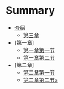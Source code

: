# Summary

* [介绍](README.md)
   * [第三章](di_san_zhang.md)
* [第一章]
   * [第一章第一节](1/1_1.md)
   * [第一章第二节](1/1_2.md)
* [第二章]
   * [第二章第一节](2/2_1.md)
   * [第二章第二节a](2/2_2.md)

